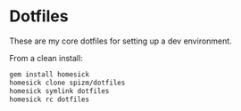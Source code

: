 # Dotfiles
These are my core dotfiles for setting up a dev environment.

From a clean install:
```bash
gem install homesick
homesick clone spizm/dotfiles
homesick symlink dotfiles
homesick rc dotfiles
```

